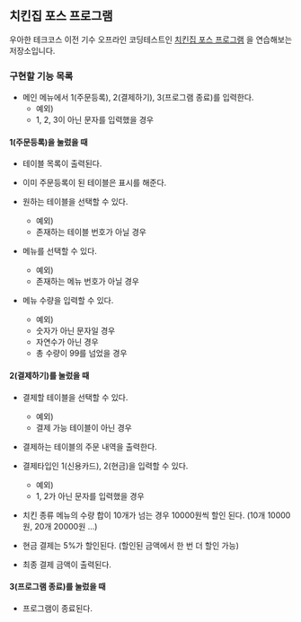 ## 치킨집 포스 프로그램
우아한 테크코스 이전 기수 오프라인 코딩테스트인 [치킨집 포스 프로그램](https://github.com/woowacourse/java-chicken-2019) 을
 연습해보는 저장소입니다.
 
### 구현할 기능 목록

- 메인 메뉴에서 1(주문등록), 2(결제하기), 3(프로그램 종료)를 입력한다.
    - 예외)
    - 1, 2, 3이 아닌 문자를 입력했을 경우
   
#### 1(주문등록)을 눌렀을 때

- 테이블 목록이 출력된다.
- 이미 주문등록이 된 테이블은 표시를 해준다.
- 원하는 테이블을 선택할 수 있다.
    - 예외)
    - 존재하는 테이블 번호가 아닐 경우

- 메뉴를 선택할 수 있다.
    - 예외)
    - 존재하는 메뉴 번호가 아닐 경우

- 메뉴 수량을 입력할 수 있다.
    - 예외)
    - 숫자가 아닌 문자일 경우
    - 자연수가 아닌 경우
    - 총 수량이 99를 넘었을 경우

#### 2(결제하기)를 눌렀을 때

- 결제할 테이블을 선택할 수 있다.
    - 예외)
    - 결제 가능 테이블이 아닌 경우

- 결제하는 테이블의 주문 내역을 출력한다.

- 결제타입인 1(신용카드), 2(현금)을 입력할 수 있다.
    - 예외)
    - 1, 2가 아닌 문자를 입력했을 경우
    
- 치킨 종류 메뉴의 수량 합이 10개가 넘는 경우 10000원씩 할인 된다. (10개 10000원, 20개 20000원 ...)

- 현금 결제는 5%가 할인된다. (할인된 금액에서 한 번 더 할인 가능)

- 최종 결제 금액이 출력된다.

#### 3(프로그램 종료)를 눌렀을 때

- 프로그램이 종료된다.